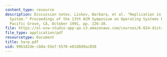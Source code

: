 ```yaml
---
content_type: resource
description: Discussion notes. Liskov, Barbara, et al. "Replication in the Harp File
  System." Proceedings of the 13th ACM Symposium on Operating Systems Principles,
  Pacific Grove, CA, October 1991, pp. 226-38.
file: https://ol-ocw-studio-app-qa.s3.amazonaws.com/courses/6-824-distributed-computer-systems-engineering-spring-2006/99b182decb0a55e75570e81d0d9ac858_harp.pdf
file_type: application/pdf
resourcetype: Document
title: harp.pdf
uid: 99b182de-cb0a-55e7-5570-e81d0d9ac858
---
```

